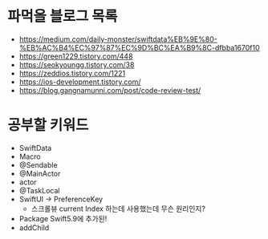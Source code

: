 
# 파먹을 블로그 목록
- https://medium.com/daily-monster/swiftdata%EB%9E%80-%EB%AC%B4%EC%97%87%EC%9D%BC%EA%B9%8C-dfbba1670f10
- https://green1229.tistory.com/448
- https://seokyoungg.tistory.com/38
- https://zeddios.tistory.com/1221
- https://ios-development.tistory.com/
- https://blog.gangnamunni.com/post/code-review-test/


# 공부할 키워드
 - SwiftData
 - Macro
 - @Sendable
 - @MainActor
 - actor
 - @TaskLocal
 - SwiftUI -> PreferenceKey
    - 스크롤뷰 current Index 하는데 사용했는데 무슨 원리인지?
- Package Swift5.9에 추가된!
- addChild